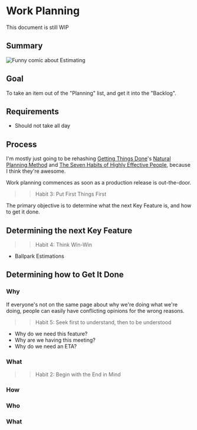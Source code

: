 # Work Planning

This document is still WIP

## Summary
![Funny comic about Estimating](http://www.curtis.lassam.net/comics/estimation_smaller.gif)

## Goal
To take an item out of the "Planning" list, and get it into the "Backlog".

## Requirements
- Should not take all day

## Process
I'm mostly just going to be rehashing [Getting Things Done](http://gettingthingsdone.com/)'s [Natural Planning Method](http://gtd.marvelz.com/blog/2007/08/28/five-phases-of-project-planning/) and [The Seven Habits of Highly Effective People](http://en.wikipedia.org/wiki/The_Seven_Habits_of_Highly_Effective_People), because I think they're awesome.

Work planning commences as soon as a production release is out-the-door.

>> Habit 3: Put First Things First

The primary objective is to determine what the next Key Feature is, and how to get it done.

## Determining the next Key Feature

>> Habit 4: Think Win-Win

- Ballpark Estimations

## Determining how to Get It Done

### Why
If everyone's not on the same page about why we're doing what we're doing, people can easily have conflicting opinions for the wrong reasons.

>> Habit 5: Seek first to understand, then to be understood

- Why do we need this feature?
- Why are we having this meeting?
- Why do we need an ETA?

### What

>> Habit 2: Begin with the End in Mind

### How

### Who

### What
